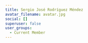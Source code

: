 ```yaml
---
title: Sergio José Rodríguez Méndez
avatar_filename: avatar.jpg
social: []
superuser: false
user_groups:
  - Current Member
---
```

